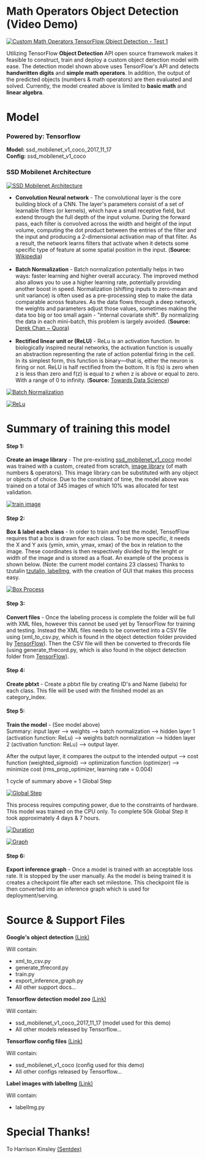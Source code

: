 # Math Operators Object Detection (Video Demo)
[![Custom Math Operators TensorFlow Object Detection - Test 1](https://github.com/stevenobadja/math_object_detection/blob/master/s_img/Screen%20Shot%202018-01-04%20at%205.58.45%20PM.png?raw=true)](https://youtu.be/iss52uQS6jo)

Utilizing TensorFlow **Object Detection** API open source framework makes it feasible to construct, train and deploy a custom object detection model with ease. The detection model shown above uses TensorFlow's API and detects **handwritten digits** and **simple math operators**. In addition, the output of the predicted objects (numbers & math operators) are then evaluated and solved. Currently, the model created above is limited to **basic math** and **linear algebra**.

# Model
### Powered by: Tensorflow
**Model:** ssd_mobilenet_v1_coco_2017_11_17<br/>
**Config:** ssd_mobilenet_v1_coco<br/>

### SSD Mobilenet Architecture
[![SSD Mobilenet Architecture](https://github.com/stevenobadja/math_object_detection/blob/master/s_img/SSD%20Mobilenet%20Architecture.png?raw=true)](https://github.com/stevenobadja/math_object_detection/blob/master/s_img/SSD%20Mobilenet%20Architecture.png?raw=true)

- **Convolution Neural network** - The convolutional layer is the core building block of a CNN. The layer's parameters consist of a set of learnable filters (or kernels), which have a small receptive field, but extend through the full depth of the input volume. During the forward pass, each filter is convolved across the width and height of the input volume, computing the dot product between the entries of the filter and the input and producing a 2-dimensional activation map of that filter. As a result, the network learns filters that activate when it detects some specific type of feature at some spatial position in the input. (**Source:** [Wikipedia](https://en.wikipedia.org/wiki/Convolutional_neural_network))<br/><br/>
- **Batch Normalization** - Batch normalization potentially helps in two ways: faster learning and higher overall accuracy. The improved method also allows you to use a higher learning rate, potentially providing another boost in speed. Normalization (shifting inputs to zero-mean and unit variance) is often used as a pre-processing step to make the data comparable across features. As the data flows through a deep network, the weights and parameters adjust those values, sometimes making the data too big or too small again - "internal covariate shift". By normalizing the data in each mini-batch, this problem is largely avoided. (**Source:** [Derek Chan ~ Quora](https://www.quora.com/Why-does-batch-normalization-help))<br/><br/>
- **Rectified linear unit or (ReLU)** - ReLu is an activation function. In biologically inspired neural networks, the activation function is usually an abstraction representing the rate of action potential firing in the cell. In its simplest form, this function is binary—that is, either the neuron is firing or not. ReLU is half rectified from the bottom. It is f(s) is zero when z is less than zero and f(z) is equal to z when z is above or equal to zero. With a range of 0 to infinity. (**Source:** [Towards Data Science](https://towardsdatascience.com/activation-functions-neural-networks-1cbd9f8d91d6))<br/>

[![Batch Normalization](https://github.com/stevenobadja/math_object_detection/blob/master/s_img/Batch%20Normalization.png?raw=true)](https://github.com/stevenobadja/math_object_detection/blob/master/s_img/Batch%20Normalization.png?raw=true)

[![ReLu](https://github.com/stevenobadja/math_object_detection/blob/master/s_img/ReLu.png?raw=true)](https://github.com/stevenobadja/math_object_detection/blob/master/s_img/ReLu.png?raw=true)

# Summary of training this model

#### Step 1:
**Create an image library** - The pre-existing [ssd_mobilenet_v1_coco](https://github.com/tensorflow/models/blob/master/research/object_detection/g3doc/detection_model_zoo.md) model was trained with a custom, created from scratch, [image library](https://github.com/stevenobadja/math_object_detection/tree/master/images) (of math numbers & operators). This image library can be substituted with any object or objects of choice. Due to the constraint of time, the model above was trained on a total of 345 images of which 10% was allocated for test validation.

[![train image](https://github.com/stevenobadja/math_object_detection/blob/master/images/testadd2.3.jpg?raw=true)](https://github.com/stevenobadja/math_object_detection/blob/master/images/testadd2.3.jpg?raw=true)

#### Step 2:
**Box & label each class** - In order to train and test the model, TensofFlow requires that a box is drawn for each class. To be more specific, it needs the X and Y axis (ymin, xmin, ymax, xmax) of the box in relation to the image. These coordinates is then respectively divided by the lenght or width of the image and is stored as a float. An example of the process is shown below. (Note: the current model contains 23 classes) Thanks to tzutalin [tzutalin, labelImg](https://github.com/tzutalin/labelImg), with the creation of GUI that makes this process easy.

[![Box Process](https://github.com/stevenobadja/math_object_detection/blob/master/s_img/Screen%20Shot%202018-01-04%20at%2011.12.01%20PM.png?raw=true)](https://github.com/stevenobadja/math_object_detection/blob/master/s_img/Screen%20Shot%202018-01-04%20at%2011.12.01%20PM.png?raw=true)

#### Step 3:
**Convert files** - Once the labeling process is complete the folder will be full with XML files, however this cannot be used yet by TensorFlow for training and testing. Instead the XML files needs to be converted into a CSV file using (xml_to_csv.py, which is found in the object detection folder provided by [TensorFlow](https://github.com/tensorflow/models/tree/master/research/object_detection)). Then the CSV file will then be converted to tfrecords file (using generate_tfrecord.py, which is also found in the object detection folder from [TensorFlow](https://github.com/tensorflow/models/tree/master/research/object_detection)).

#### Step 4:
**Create pbtxt** - Create a pbtxt file by creating ID's and Name (labels) for each class. This file will be used with the finished model as an category_index.

#### Step 5:
**Train the model** - (See model above)<br/>
Summary: input layer --> weights --> batch normalization --> hidden layer 1 (activation function: ReLu) --> weights batch normalization --> hidden layer 2 (activation function: ReLu) --> output layer.

After the output layer, it compares the output to the intended output --> cost function (weighted_sigmoid) --> optimization function (optimizer) --> minimize cost (rms_prop_optimizer, learning rate = 0.004)

1 cycle of summary above = 1 Global Step

[![Global Step](https://github.com/stevenobadja/math_object_detection/blob/master/s_img/Screen%20Shot%202018-01-04%20at%2011.26.40%20PM.png?raw=true)](https://github.com/stevenobadja/math_object_detection/blob/master/s_img/Screen%20Shot%202018-01-04%20at%2011.26.40%20PM.png?raw=true)

This process requires computing power, due to the constraints of hardware. This model was trained on the CPU only. To complete 50k Global Step it took approximately 4 days & 7 hours.

[![Duration](https://github.com/stevenobadja/math_object_detection/blob/master/s_img/Loss%20Relative%20at%2050k.png?raw=true)](https://github.com/stevenobadja/math_object_detection/blob/master/s_img/Loss%20Relative%20at%2050k.png?raw=true)

[![Graph](https://github.com/stevenobadja/math_object_detection/blob/master/s_img/Loss%20Chart%20at%2050k.png?raw=true)](https://github.com/stevenobadja/math_object_detection/blob/master/s_img/Loss%20Chart%20at%2050k.png?raw=true)

#### Step 6:
**Export inference graph** - Once a model is trained with an acceptable loss rate. It is stopped by the user manually. As the model is being trained it is creates a checkpoint file after each set milestone. This checkpoint file is then converted into an inference graph which is used for deployment/serving.

# Source & Support Files

**Google's object detection** [(Link)](https://github.com/tensorflow/models/tree/master/research/object_detection)

Will contain:
- xml_to_csv.py
- generate_tfrecord.py
- train.py
- export_inference_graph.py
- All other support docs...

**Tensorflow detection model zoo** [(Link)](https://github.com/tensorflow/models/blob/master/research/object_detection/g3doc/detection_model_zoo.md)

Will contain:
- ssd_mobilenet_v1_coco_2017_11_17 (model used for this demo)
- All other models released by Tensorflow...

**Tensorflow config files** [(Link)](https://github.com/tensorflow/models/tree/master/research/object_detection/samples/configs)

Will contain:
- ssd_mobilenet_v1_coco (config used for this demo)
- All other configs released by Tensorflow...

**Label images with labelImg** [(Link)](https://github.com/tzutalin/labelImg)

Will contain:
- labelImg.py

# Special Thanks!
To Harrison Kinsley [(Sentdex)](http://sentdex.com/)
